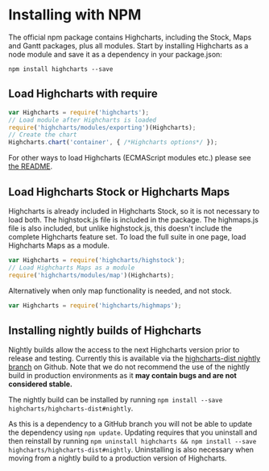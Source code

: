 Installing with NPM
===

The official npm package contains Highcharts, including the Stock, Maps and Gantt packages, plus all modules. Start by installing Highcharts as a node module and save it as a dependency in your package.json:

`npm install highcharts --save`

Load Highcharts with require
----------------------------

```js
var Highcharts = require('highcharts');  
// Load module after Highcharts is loaded
require('highcharts/modules/exporting')(Highcharts);  
// Create the chart
Highcharts.chart('container', { /*Highcharts options*/ });
```

For other ways to load Highcharts (ECMAScript modules etc.) please see [the README](https://github.com/highcharts/highcharts#load-highcharts-from-the-cdn-as-ecmascript-modules).

Load Highcharts Stock or Highcharts Maps
--------------------------

Highcharts is already included in Highcharts Stock, so it is not necessary to load both. The highstock.js file is included in the package. The highmaps.js file is also included, but unlike highstock.js, this doesn't include the complete Highcharts feature set. To load the full suite in one page, load Highcharts Maps as a module.

```js
var Highcharts = require('highcharts/highstock');  
// Load Highcharts Maps as a module
require('highcharts/modules/map')(Highcharts);
```

Alternatively when only map functionality is needed, and not stock.

```js
var Highcharts = require('highcharts/highmaps');
```

Installing nightly builds of Highcharts
--------------------------------------
Nightly builds allow the access to the next Highcharts version prior to release and testing. Currently this is available via the [highcharts-dist nightly branch](https://github.com/highcharts/highcharts-dist/tree/nightly) on Github.
Note that we do not recommend the use of the nightly build in production environments as it **may contain bugs and are not considered stable.**

The nightly build can be installed by running `npm install --save highcharts/highcharts-dist#nightly`. 

As this is a dependency to a GitHub branch you will not be able to update the dependency using `npm update`. 
Updating requires that you uninstall and then reinstall by running `npm uninstall highcharts && npm install --save highcharts/highcharts-dist#nightly`. 
Uninstalling is also necessary when moving from a nightly build to a production version of Highcharts.
